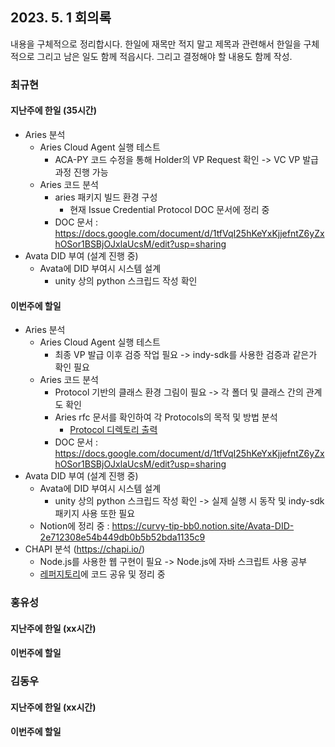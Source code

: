 ## 2023. 5. 1 회의록

내용을 구체적으로 정리합시다. 한일에 재목만 적지 말고 제목과 관련해서 한일을 구체적으로 그리고 남은 일도 함께 적읍시다. 그리고 결정해야 할 내용도 함께 작성.


### 최규현

#### 지난주에 한일 (35시간)
  - Aries 분석
    - Aries Cloud Agent 실행 테스트
      - ACA-PY 코드 수정을 통해 Holder의 VP Request 확인 -> VC VP 발급 과정 진행 가능
    - Aries 코드 분석
      - aries 패키지 빌드 환경 구성
        - 현재  Issue Credential Protocol DOC 문서에 정리 중
      - DOC 문서 : https://docs.google.com/document/d/1tfVqI25hKeYxKjjefntZ6yZxhOSor1BSBjOJxlaUcsM/edit?usp=sharing
  - Avata DID 부여 (설계 진행 중)
    - Avata에 DID 부여시 시스템 설계
      - unity 상의 python 스크립드 작성 확인

#### 이번주에 할일
  - Aries 분석
    - Aries Cloud Agent 실행 테스트
      - 최종 VP 발급 이후 검증 작업 필요 -> indy-sdk를 사용한 검증과 같은가 확인 필요
    - Aries 코드 분석
      - Protocol 기반의 클래스 환경 그림이 필요 -> 각 폴더 및 클래스 간의 관계도 확인
      - Aries rfc 문서를 확인하여 각 Protocols의 목적 및 방법 분석 
        - [Protocol 디렉토리 출력](/HyperledgerAries/aries-python-test/README.md) 
      - DOC 문서 : https://docs.google.com/document/d/1tfVqI25hKeYxKjjefntZ6yZxhOSor1BSBjOJxlaUcsM/edit?usp=sharing
  - Avata DID 부여 (설계 진행 중)
    - Avata에 DID 부여시 시스템 설계
      - unity 상의 python 스크립드 작성 확인 -> 실제 실행 시 동작 및 indy-sdk 패키지 사용 또한 필요
    - Notion에 정리 중 : https://curvy-tip-bb0.notion.site/Avata-DID-2e712308e54b449db0b5b52bda1135c9
  - CHAPI 분석 (https://chapi.io/)
    - Node.js를 사용한 웹 구현이 필요 -> Node.js에 자바 스크립트 사용 공부
    - [레퍼지토리](/Metaverse/HyperledgerAries/CHAPI_test)에 코드 공유 및 정리 중


### 홍유성

#### 지난주에 한일 (xx시간)



#### 이번주에 할일


### 김동우

#### 지난주에 한일 (xx시간)


#### 이번주에 할일
